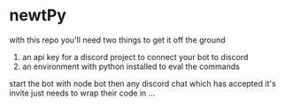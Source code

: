 # newtPy

with this repo you'll need two things to get it off the ground

1. an api key for a discord project to connect your bot to discord
2. an environment with python installed to eval the commands

start the bot with node bot then any discord chat which has accepted it's invite 
just needs to wrap their code in <pyhton>...<pyhton>
